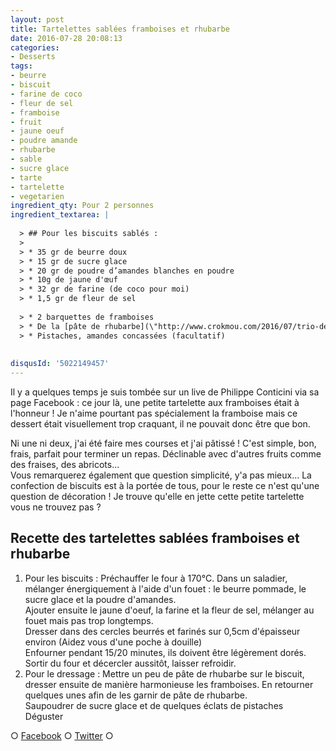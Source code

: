 ```yaml
---
layout: post
title: Tartelettes sablées framboises et rhubarbe
date: 2016-07-28 20:08:13
categories: 
- Desserts
tags: 
- beurre
- biscuit
- farine de coco
- fleur de sel
- framboise
- fruit
- jaune oeuf
- poudre amande
- rhubarbe
- sable
- sucre glace
- tarte
- tartelette
- vegetarien
ingredient_qty: Pour 2 personnes
ingredient_textarea: |
  
  > ## Pour les biscuits sablés :
  > 
  > * 35 gr de beurre doux
  > * 15 gr de sucre glace
  > * 20 gr de poudre d’amandes blanches en poudre
  > * 10g de jaune d'œuf
  > * 32 gr de farine (de coco pour moi)
  > * 1,5 gr de fleur de sel
  
  > * 2 barquettes de framboises
  > * De la [pâte de rhubarbe](\"http://www.crokmou.com/2016/07/trio-de-confitures\")
  > * Pistaches, amandes concassées (facultatif)
  
  
disqusId: '5022149457'
---
```


Il y a quelques temps je suis tombée sur un live de Philippe Conticini via sa page Facebook : ce jour là, une petite tartelette aux framboises était à l'honneur ! Je n'aime pourtant pas spécialement la framboise mais ce dessert était visuellement trop craquant, il ne pouvait donc être que bon.

Ni une ni deux, j'ai été faire mes courses et j'ai pâtissé ! C'est simple, bon, frais, parfait pour terminer un repas. Déclinable avec d'autres fruits comme des fraises, des abricots...  
Vous remarquerez également que question simplicité, y'a pas mieux... La confection de biscuits est à la portée de tous, pour le reste ce n'est qu'une question de décoration ! Je trouve qu'elle en jette cette petite tartelette vous ne trouvez pas ?

## **Recette des tartelettes sablées framboises et rhubarbe**

1.  Pour les biscuits : Préchauffer le four à 170°C. Dans un saladier, mélanger énergiquement à l'aide d'un fouet : le beurre pommade, le sucre glace et la poudre d'amandes.  
    Ajouter ensuite le jaune d'oeuf, la farine et la fleur de sel, mélanger au fouet mais pas trop longtemps.  
    Dresser dans des cercles beurrés et farinés sur 0,5cm d'épaisseur environ (Aidez vous d'une poche à douille)  
    Enfourner pendant 15/20 minutes, ils doivent être légèrement dorés. Sortir du four et décercler aussitôt, laisser refroidir.
2.  Pour le dressage : Mettre un peu de pâte de rhubarbe sur le biscuit, dresser ensuite de manière harmonieuse les framboises. En retourner quelques unes afin de les garnir de pâte de rhubarbe.  
    Saupoudrer de sucre glace et de quelques éclats de pistaches  
    Déguster

○ [Facebook](https://www.facebook.com/crokmou.blog) ○ [Twitter](https://twitter.com/Crokmou) ○